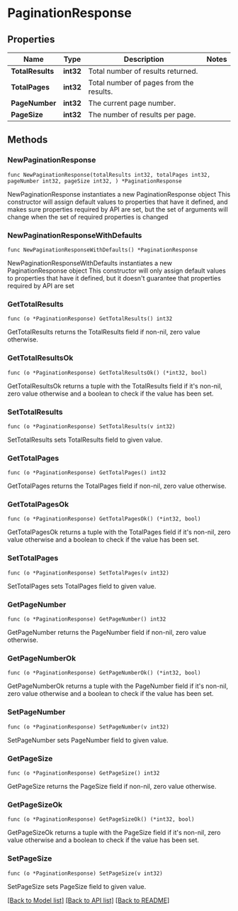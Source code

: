 # PaginationResponse

## Properties

Name | Type | Description | Notes
------------ | ------------- | ------------- | -------------
**TotalResults** | **int32** | Total number of results returned. | 
**TotalPages** | **int32** | Total number of pages from the results. | 
**PageNumber** | **int32** | The current page number. | 
**PageSize** | **int32** | The number of results per page. | 

## Methods

### NewPaginationResponse

`func NewPaginationResponse(totalResults int32, totalPages int32, pageNumber int32, pageSize int32, ) *PaginationResponse`

NewPaginationResponse instantiates a new PaginationResponse object
This constructor will assign default values to properties that have it defined,
and makes sure properties required by API are set, but the set of arguments
will change when the set of required properties is changed

### NewPaginationResponseWithDefaults

`func NewPaginationResponseWithDefaults() *PaginationResponse`

NewPaginationResponseWithDefaults instantiates a new PaginationResponse object
This constructor will only assign default values to properties that have it defined,
but it doesn't guarantee that properties required by API are set

### GetTotalResults

`func (o *PaginationResponse) GetTotalResults() int32`

GetTotalResults returns the TotalResults field if non-nil, zero value otherwise.

### GetTotalResultsOk

`func (o *PaginationResponse) GetTotalResultsOk() (*int32, bool)`

GetTotalResultsOk returns a tuple with the TotalResults field if it's non-nil, zero value otherwise
and a boolean to check if the value has been set.

### SetTotalResults

`func (o *PaginationResponse) SetTotalResults(v int32)`

SetTotalResults sets TotalResults field to given value.


### GetTotalPages

`func (o *PaginationResponse) GetTotalPages() int32`

GetTotalPages returns the TotalPages field if non-nil, zero value otherwise.

### GetTotalPagesOk

`func (o *PaginationResponse) GetTotalPagesOk() (*int32, bool)`

GetTotalPagesOk returns a tuple with the TotalPages field if it's non-nil, zero value otherwise
and a boolean to check if the value has been set.

### SetTotalPages

`func (o *PaginationResponse) SetTotalPages(v int32)`

SetTotalPages sets TotalPages field to given value.


### GetPageNumber

`func (o *PaginationResponse) GetPageNumber() int32`

GetPageNumber returns the PageNumber field if non-nil, zero value otherwise.

### GetPageNumberOk

`func (o *PaginationResponse) GetPageNumberOk() (*int32, bool)`

GetPageNumberOk returns a tuple with the PageNumber field if it's non-nil, zero value otherwise
and a boolean to check if the value has been set.

### SetPageNumber

`func (o *PaginationResponse) SetPageNumber(v int32)`

SetPageNumber sets PageNumber field to given value.


### GetPageSize

`func (o *PaginationResponse) GetPageSize() int32`

GetPageSize returns the PageSize field if non-nil, zero value otherwise.

### GetPageSizeOk

`func (o *PaginationResponse) GetPageSizeOk() (*int32, bool)`

GetPageSizeOk returns a tuple with the PageSize field if it's non-nil, zero value otherwise
and a boolean to check if the value has been set.

### SetPageSize

`func (o *PaginationResponse) SetPageSize(v int32)`

SetPageSize sets PageSize field to given value.



[[Back to Model list]](../README.md#documentation-for-models) [[Back to API list]](../README.md#documentation-for-api-endpoints) [[Back to README]](../README.md)



